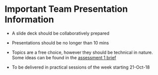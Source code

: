 # Important Team Presentation Information 

-  A slide deck should be collaboratively prepared

-  Presentations should be no longer than 10 mins 
 
-  Topics are a free choice, however they should be technical in nature. Some ideas can be found in the [assessment 1 brief](/assessments/assessment_1.md)

- To be delivered in practical sessions of the week starting  21-Oct-18
  
